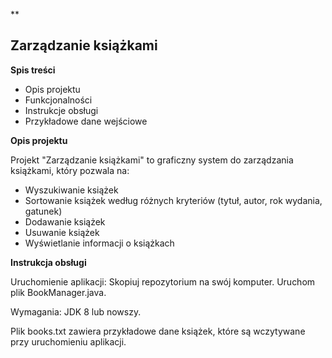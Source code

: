 
**

## Zarządzanie książkami



**Spis treści**

 - Opis projektu
 - Funkcjonalności
 - Instrukcje obsługi
 - Przykładowe dane wejściowe


**Opis projektu**

Projekt "Zarządzanie książkami" to graficzny system do zarządzania książkami, który pozwala na:
 - Wyszukiwanie książek
 - Sortowanie książek według różnych kryteriów (tytuł, autor, rok wydania, gatunek)
 - Dodawanie książek
 - Usuwanie książek
 - Wyświetlanie informacji o książkach


**Instrukcja obsługi**

Uruchomienie aplikacji:
Skopiuj repozytorium na swój komputer.
Uruchom plik BookManager.java.

Wymagania:
JDK 8 lub nowszy.

Plik books.txt zawiera przykładowe dane książek, które są wczytywane przy uruchomieniu aplikacji.
